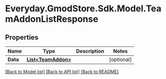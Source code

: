 # Everyday.GmodStore.Sdk.Model.TeamAddonListResponse

## Properties

Name | Type | Description | Notes
------------ | ------------- | ------------- | -------------
**Data** | [**List&lt;TeamAddon&gt;**](TeamAddon.md) |  | [optional] 

[[Back to Model list]](../README.md#documentation-for-models) [[Back to API list]](../README.md#documentation-for-api-endpoints) [[Back to README]](../README.md)

